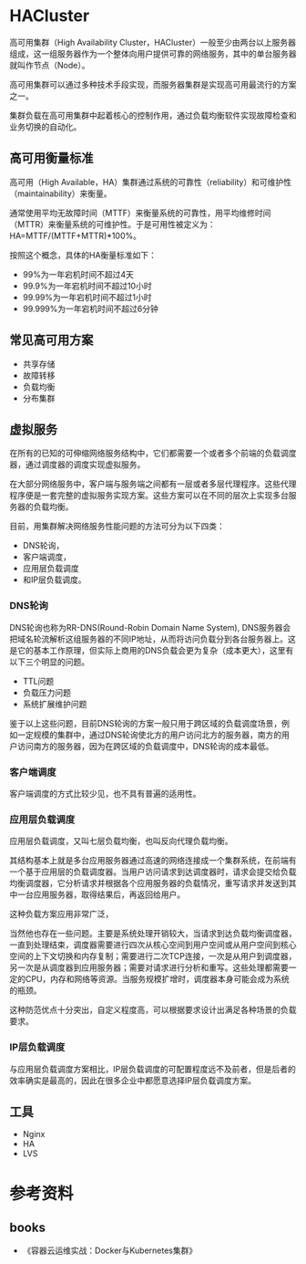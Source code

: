 


# HACluster

高可用集群（High Availability Cluster，HACluster）一般至少由两台以上服务器组成，这一组服务器作为一个整体向用户提供可靠的网络服务，其中的单台服务器就叫作节点（Node）。

高可用集群可以通过多种技术手段实现，而服务器集群是实现高可用最流行的方案之一。

集群负载在高可用集群中起着核心的控制作用，通过负载均衡软件实现故障检查和业务切换的自动化。





## 高可用衡量标准

高可用（High Available，HA）集群通过系统的可靠性（reliability）和可维护性（maintainability）来衡量。

通常使用平均无故障时间（MTTF）来衡量系统的可靠性，用平均维修时间（MTTR）来衡量系统的可维护性。于是可用性被定义为：HA=MTTF/(MTTF+MTTR)*100%。

按照这个概念，具体的HA衡量标准如下：

- 99%为一年宕机时间不超过4天
- 99.9%为一年宕机时间不超过10小时
- 99.99%为一年宕机时间不超过1小时
- 99.999%为一年宕机时间不超过6分钟



## 常见高可用方案

- 共享存储
- 故障转移
- 负载均衡
- 分布集群






## 虚拟服务


在所有的已知的可伸缩网络服务结构中，它们都需要一个或者多个前端的负载调度器，通过调度器的调度实现虚拟服务。

在大部分网络服务中，客户端与服务端之间都有一层或者多层代理程序。这些代理程序便是一套完整的虚拟服务实现方案。这些方案可以在不同的层次上实现多台服务器的负载均衡。

目前，用集群解决网络服务性能问题的方法可分为以下四类：
- DNS轮询，
- 客户端调度，
- 应用层负载调度
- 和IP层负载调度。


### DNS轮询

DNS轮询也称为RR-DNS(Round-Robin Domain Name System), DNS服务器会把域名轮流解析这组服务器的不同IP地址，从而将访问负载分到各台服务器上。这是它的基本工作原理，但实际上商用的DNS负载会更为复杂（成本更大），这里有以下三个明显的问题。
- TTL问题
- 负载压力问题
- 系统扩展维护问题

鉴于以上这些问题，目前DNS轮询的方案一般只用于跨区域的负载调度场景，例如一定规模的集群中，通过DNS轮询使北方的用户访问北方的服务器，南方的用户访问南方的服务器，因为在跨区域的负载调度中，DNS轮询的成本最低。


### 客户端调度
客户端调度的方式比较少见，也不具有普遍的适用性。


### 应用层负载调度

应用层负载调度，又叫七层负载均衡，也叫反向代理负载均衡。

其结构基本上就是多台应用服务器通过高速的网络连接成一个集群系统，在前端有一个基于应用层的负载调度器。当用户访问请求到达调度器时，请求会提交给负载均衡调度器，它分析请求并根据各个应用服务器的负载情况，重写请求并发送到其中一台应用服务器，取得结果后，再返回给用户。

这种负载方案应用非常广泛，

当然他也存在一些问题。主要是系统处理开销较大，当请求到达负载均衡调度器，一直到处理结束，调度器需要进行四次从核心空间到用户空间或从用户空间到核心空间的上下文切换和内存复制；需要进行二次TCP连接，一次是从用户到调度器，另一次是从调度器到应用服务器；需要对请求进行分析和重写。这些处理都需要一定的CPU，内存和网络等资源。当服务规模扩增时，调度器本身可能会成为系统的瓶颈。

这种防范优点十分突出，自定义程度高，可以根据要求设计出满足各种场景的负载要求。



### IP层负载调度

与应用层负载调度方案相比，IP层负载调度的可配置程度远不及前者，但是后者的效率确实是最高的，因此在很多企业中都愿意选择IP层负载调度方案。






## 工具
- Nginx
- HA
- LVS





# 参考资料

## books
- 《容器云运维实战：Docker与Kubernetes集群》